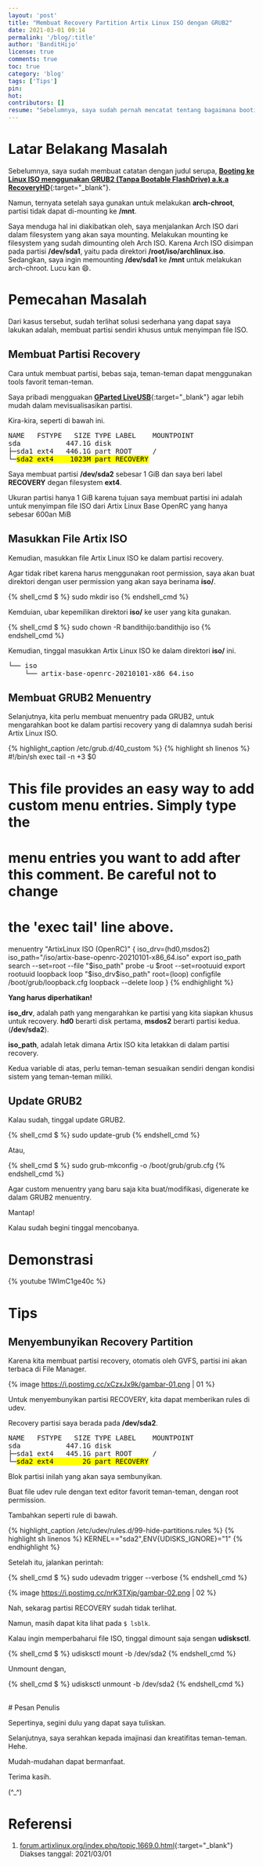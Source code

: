 ```yaml
---
layout: 'post'
title: "Membuat Recovery Partition Artix Linux ISO dengan GRUB2"
date: 2021-03-01 09:14
permalink: '/blog/:title'
author: 'BanditHijo'
license: true
comments: true
toc: true
category: 'blog'
tags: ['Tips']
pin:
hot:
contributors: []
resume: "Sebelumnya, saya sudah pernah mencatat tentang bagaimana booting ke ISO Linux dari GRUB2, ternyata, terdapat keterbatasan, karena ISO berada pada partisi yang sama dengan partisi sistem yang akan direcovery, sehingga kita tidak dapat melakukan intervansi terhadap sistem. Catatan ini adalah modifikasi, ISO diletakkan pada partisi berbeda."
---
```


# Latar Belakang Masalah

Sebelumnya, saya sudah membuat catatan dengan judul serupa, [**Booting ke Linux ISO menggunakan GRUB2 (Tanpa Bootable FlashDrive) a.k.a RecoveryHD**](/blog/booting-ke-iso-linux-menggunakan-grub){:target="_blank"}.

Namun, ternyata setelah saya gunakan untuk melakukan **arch-chroot**, partisi tidak dapat di-mounting ke **/mnt**.

Saya menduga hal ini diakibatkan oleh, saya menjalankan Arch ISO dari dalam filesystem yang akan saya mounting. Melakukan mounting ke filesystem yang sudah dimounting oleh Arch ISO. Karena Arch ISO disimpan pada partisi **/dev/sda1**, yaitu pada direktori **/root/iso/archlinux.iso**. Sedangkan, saya ingin memounting **/dev/sda1** ke **/mnt** untuk melakukan arch-chroot. Lucu kan 😄.

# Pemecahan Masalah

Dari kasus tersebut, sudah terlihat solusi sederhana yang dapat saya lakukan adalah, membuat partisi sendiri khusus untuk menyimpan file ISO.

## Membuat Partisi Recovery

Cara untuk membuat partisi, bebas saja, teman-teman dapat menggunakan tools favorit teman-teman.

Saya pribadi mengguakan [**GParted LiveUSB**](https://gparted.org/download.php){:target="_blank"} agar lebih mudah dalam mevisualisasikan partisi.

Kira-kira, seperti di bawah ini.

<pre>
NAME   FSTYPE   SIZE TYPE LABEL    MOUNTPOINT
sda           447.1G disk
├─sda1 ext4   446.1G part ROOT     /
└─<mark>sda2 ext4    1023M part RECOVERY</mark>
</pre>

Saya membuat partisi **/dev/sda2** sebesar 1 GiB dan saya beri label **RECOVERY** degan filesystem **ext4**.

Ukuran partisi hanya 1 GiB karena tujuan saya membuat partisi ini adalah untuk menyimpan file ISO dari Artix Linux Base OpenRC yang hanya sebesar 600an MiB


## Masukkan File Artix ISO

Kemudian, masukkan file Artix Linux ISO ke dalam partisi recovery.

Agar tidak ribet karena harus menggunakan root permission, saya akan buat direktori dengan user permission yang akan saya berinama **iso/**.

{% shell_cmd $ %}
sudo mkdir iso
{% endshell_cmd %}

Kemduian, ubar kepemilikan direktori **iso/** ke user yang kita gunakan.

{% shell_cmd $ %}
sudo chown -R bandithijo:bandithijo iso
{% endshell_cmd %}

Kemudian, tinggal masukkan Artix Linux ISO ke dalam direktori **iso/** ini.

<pre>
└── iso
    └── artix-base-openrc-20210101-x86_64.iso
</pre>


## Membuat GRUB2 Menuentry

Selanjutnya, kita perlu membuat menuentry pada GRUB2, untuk mengarahkan boot ke dalam partisi recovery yang di dalamnya sudah berisi Artix Linux ISO.

{% highlight_caption /etc/grub.d/40_custom %}
{% highlight sh linenos %}
#!/bin/sh
exec tail -n +3 $0
# This file provides an easy way to add custom menu entries.  Simply type the
# menu entries you want to add after this comment.  Be careful not to change
# the 'exec tail' line above.

menuentry "ArtixLinux ISO (OpenRC)" {
  iso_drv=(hd0,msdos2)
  iso_path="/iso/artix-base-openrc-20210101-x86_64.iso"
  export iso_path
  search --set=root --file "$iso_path"
  probe -u $root --set=rootuuid
  export rootuuid
  loopback loop "$iso_drv$iso_path"
  root=(loop)
  configfile /boot/grub/loopback.cfg
  loopback --delete loop
}
{% endhighlight %}

**Yang harus diperhatikan!**

**iso_drv**, adalah path yang mengarahkan ke partisi yang kita siapkan khusus untuk recovery. **hd0** berarti disk pertama, **msdos2** berarti partisi kedua. (**/dev/sda2**).

**iso_path**, adalah letak dimana Artix ISO kita letakkan di dalam partisi recovery.

Kedua variable di atas, perlu teman-teman sesuaikan sendiri dengan kondisi sistem yang teman-teman miliki.

## Update GRUB2

Kalau sudah, tinggal update GRUB2.

{% shell_cmd $ %}
sudo update-grub
{% endshell_cmd %}

Atau,

{% shell_cmd $ %}
sudo grub-mkconfig -o /boot/grub/grub.cfg
{% endshell_cmd %}

Agar custom menuentry yang baru saja kita buat/modifikasi, digenerate ke dalam GRUB2 menuentry.

Mantap!

Kalau sudah begini tinggal mencobanya.


# Demonstrasi

{% youtube 1WImC1ge40c %}


# Tips

## Menyembunyikan Recovery Partition

Karena kita membuat partisi recovery, otomatis oleh GVFS, partisi ini akan terbaca di File Manager.

{% image https://i.postimg.cc/xCzxJx9k/gambar-01.png | 01 %}

Untuk menyembunyikan partisi RECOVERY, kita dapat memberikan rules di udev.

Recovery partisi saya berada pada **/dev/sda2**.

<pre>
NAME   FSTYPE   SIZE TYPE LABEL    MOUNTPOINT
sda           447.1G disk
├─sda1 ext4   445.1G part ROOT     /
└─<mark>sda2 ext4       2G part RECOVERY</mark>
</pre>

Blok partisi inilah yang akan saya sembunyikan.

Buat file udev rule dengan text editor favorit teman-teman, dengan root permission.

Tambahkan seperti rule di bawah.

{% highlight_caption /etc/udev/rules.d/99-hide-partitions.rules %}
{% highlight sh linenos %}
KERNEL=="sda2",ENV{UDISKS_IGNORE}="1"
{% endhighlight %}

Setelah itu, jalankan perintah:

{% shell_cmd $ %}
sudo udevadm trigger --verbose
{% endshell_cmd %}

{% image https://i.postimg.cc/nrK3TXjp/gambar-02.png | 02 %}

Nah, sekarag partisi RECOVERY sudah tidak terlihat.

Namun, masih dapat kita lihat pada `$ lsblk`.

Kalau ingin memperbaharui file ISO, tinggal dimount saja sengan **udisksctl**.

{% shell_cmd $ %}
udisksctl mount -b /dev/sda2
{% endshell_cmd %}

Unmount dengan,

{% shell_cmd $ %}
udisksctl unmount -b /dev/sda2
{% endshell_cmd %}





<br>
# Pesan Penulis

Sepertinya, segini dulu yang dapat saya tuliskan.

Selanjutnya, saya serahkan kepada imajinasi dan kreatifitas teman-teman. Hehe.

Mudah-mudahan dapat bermanfaat.

Terima kasih.

(^_^)




# Referensi

1. [forum.artixlinux.org/index.php/topic,1669.0.html](https://forum.artixlinux.org/index.php/topic,1669.0.html){:target="_blank"}
<br>Diakses tanggal: 2021/03/01
